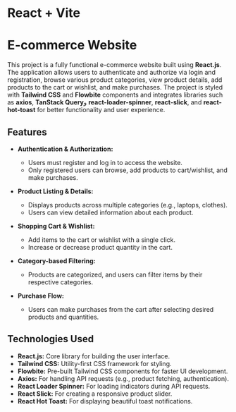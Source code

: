 # React + Vite

# E-commerce Website

This project is a fully functional e-commerce website built using **React.js**. The application allows users to authenticate and authorize via login and registration, browse various product categories, view product details, add products to the cart or wishlist, and make purchases. The project is styled with **Tailwind CSS** and **Flowbite** components and integrates libraries such as **axios**, **TanStack Query**و **react-loader-spinner**, **react-slick**, and **react-hot-toast** for better functionality and user experience.

## Features

- **Authentication & Authorization:**
  - Users must register and log in to access the website.
  - Only registered users can browse, add products to cart/wishlist, and make purchases.
  
- **Product Listing & Details:**
  - Displays products across multiple categories (e.g., laptops, clothes).
  - Users can view detailed information about each product.
  
- **Shopping Cart & Wishlist:**
  - Add items to the cart or wishlist with a single click.
  - Increase or decrease product quantity in the cart.
  
- **Category-based Filtering:**
  - Products are categorized, and users can filter items by their respective categories.
  
- **Purchase Flow:**
  - Users can make purchases from the cart after selecting desired products and quantities.

## Technologies Used

- **React.js:** Core library for building the user interface.
- **Tailwind CSS:** Utility-first CSS framework for styling.
- **Flowbite:** Pre-built Tailwind CSS components for faster UI development.
- **Axios:** For handling API requests (e.g., product fetching, authentication).
- **React Loader Spinner:** For loading indicators during API requests.
- **React Slick:** For creating a responsive product slider.
- **React Hot Toast:** For displaying beautiful toast notifications.
